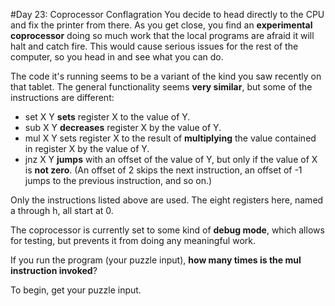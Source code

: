 #Day 23: Coprocessor Conflagration
You decide to head directly to the CPU and fix the printer from there. As you get close, you find an **experimental 
coprocessor** doing so much work that the local programs are afraid it will halt and catch fire. This would 
cause serious issues for the rest of the computer, so you head in and see what you can do.

The code it's running seems to be a variant of the kind you saw recently on that tablet. The general functionality 
seems **very similar**, but some of the instructions are different:

* set X Y **sets** register X to the value of Y.
* sub X Y **decreases** register X by the value of Y.
* mul X Y sets register X to the result of **multiplying** the value contained in register X by the value of Y.
* jnz X Y **jumps** with an offset of the value of Y, but only if the value of X is **not zero**. (An offset of 
2 skips the next instruction, an offset of -1 jumps to the previous instruction, and so on.)

Only the instructions listed above are used. The eight registers here, named a through h, all start at 0.

The coprocessor is currently set to some kind of **debug mode**, which allows for testing, but prevents it from 
doing any meaningful work.

If you run the program (your puzzle input), **how many times is the mul instruction invoked**?

To begin, get your puzzle input.